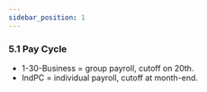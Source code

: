 ```yaml
---
sidebar_position: 1
---
```


### 5.1 Pay Cycle

- 1-30-Business = group payroll, cutoff on 20th.
- IndPC = individual payroll, cutoff at month-end.
